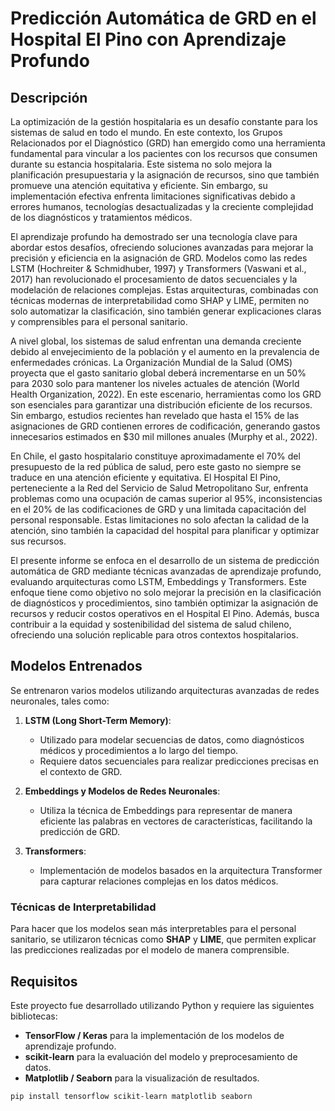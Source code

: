 # Predicción Automática de GRD en el Hospital El Pino con Aprendizaje Profundo

## Descripción

La optimización de la gestión hospitalaria es un desafío constante para los sistemas de salud en todo el mundo. En este contexto, los Grupos Relacionados por el Diagnóstico (GRD) han emergido como una herramienta fundamental para vincular a los pacientes con los recursos que consumen durante su estancia hospitalaria. Este sistema no solo mejora la planificación presupuestaria y la asignación de recursos, sino que también promueve una atención equitativa y eficiente. Sin embargo, su implementación efectiva enfrenta limitaciones significativas debido a errores humanos, tecnologías desactualizadas y la creciente complejidad de los diagnósticos y tratamientos médicos.

El aprendizaje profundo ha demostrado ser una tecnología clave para abordar estos desafíos, ofreciendo soluciones avanzadas para mejorar la precisión y eficiencia en la asignación de GRD. Modelos como las redes LSTM (Hochreiter & Schmidhuber, 1997) y Transformers (Vaswani et al., 2017) han revolucionado el procesamiento de datos secuenciales y la modelación de relaciones complejas. Estas arquitecturas, combinadas con técnicas modernas de interpretabilidad como SHAP y LIME, permiten no solo automatizar la clasificación, sino también generar explicaciones claras y comprensibles para el personal sanitario.

A nivel global, los sistemas de salud enfrentan una demanda creciente debido al envejecimiento de la población y el aumento en la prevalencia de enfermedades crónicas. La Organización Mundial de la Salud (OMS) proyecta que el gasto sanitario global deberá incrementarse en un 50% para 2030 solo para mantener los niveles actuales de atención (World Health Organization, 2022). En este escenario, herramientas como los GRD son esenciales para garantizar una distribución eficiente de los recursos. Sin embargo, estudios recientes han revelado que hasta el 15% de las asignaciones de GRD contienen errores de codificación, generando gastos innecesarios estimados en $30 mil millones anuales (Murphy et al., 2022).

En Chile, el gasto hospitalario constituye aproximadamente el 70% del presupuesto de la red pública de salud, pero este gasto no siempre se traduce en una atención eficiente y equitativa. El Hospital El Pino, perteneciente a la Red del Servicio de Salud Metropolitano Sur, enfrenta problemas como una ocupación de camas superior al 95%, inconsistencias en el 20% de las codificaciones de GRD y una limitada capacitación del personal responsable. Estas limitaciones no solo afectan la calidad de la atención, sino también la capacidad del hospital para planificar y optimizar sus recursos.

El presente informe se enfoca en el desarrollo de un sistema de predicción automática de GRD mediante técnicas avanzadas de aprendizaje profundo, evaluando arquitecturas como LSTM, Embeddings y Transformers. Este enfoque tiene como objetivo no solo mejorar la precisión en la clasificación de diagnósticos y procedimientos, sino también optimizar la asignación de recursos y reducir costos operativos en el Hospital El Pino. Además, busca contribuir a la equidad y sostenibilidad del sistema de salud chileno, ofreciendo una solución replicable para otros contextos hospitalarios.

## Modelos Entrenados

Se entrenaron varios modelos utilizando arquitecturas avanzadas de redes neuronales, tales como:

1. **LSTM (Long Short-Term Memory)**:
   - Utilizado para modelar secuencias de datos, como diagnósticos médicos y procedimientos a lo largo del tiempo.
   - Requiere datos secuenciales para realizar predicciones precisas en el contexto de GRD.

2. **Embeddings y Modelos de Redes Neuronales**:
   - Utiliza la técnica de Embeddings para representar de manera eficiente las palabras en vectores de características, facilitando la predicción de GRD.
   
3. **Transformers**:
   - Implementación de modelos basados en la arquitectura Transformer para capturar relaciones complejas en los datos médicos.

### Técnicas de Interpretabilidad

Para hacer que los modelos sean más interpretables para el personal sanitario, se utilizaron técnicas como **SHAP** y **LIME**, que permiten explicar las predicciones realizadas por el modelo de manera comprensible.

## Requisitos

Este proyecto fue desarrollado utilizando Python y requiere las siguientes bibliotecas:

- **TensorFlow / Keras** para la implementación de los modelos de aprendizaje profundo.
- **scikit-learn** para la evaluación del modelo y preprocesamiento de datos.
- **Matplotlib / Seaborn** para la visualización de resultados.

```bash
pip install tensorflow scikit-learn matplotlib seaborn

